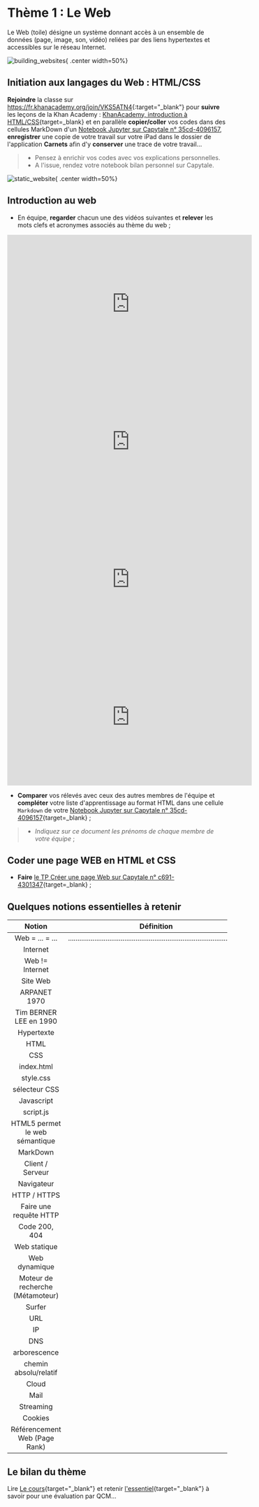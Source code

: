 # Thème 1 : Le Web

Le Web (toile) désigne un système donnant accès à un ensemble de données (page, image, son, vidéo) reliées par des liens hypertextes et accessibles sur le réseau Internet.

![building_websites](../images/undraw_building_websites_i78t.svg){ .center width=50%}

[mail]: mailto:eric.madec@ecmorlaix.fr "eric.madec@ecmorlaix.fr"


## Initiation aux langages du Web : HTML/CSS

**Rejoindre** la classe sur <https://fr.khanacademy.org/join/VKS5ATN4>{:target="_blank"} pour **suivre** les leçons de la Khan Academy : [KhanAcademy, introduction à HTML/CSS](https://fr.khanacademy.org/computing/computer-programming/html-css){target=_blank} et en parallèle **copier/coller** vos codes dans des cellules MarkDown d'un [Notebook Jupyter sur Capytale n° 35cd-4096157](https://capytale2.ac-paris.fr/web/c/35cd-4096157), **enregistrer** une copie de votre travail sur votre iPad dans le dossier de l'application **Carnets** afin d'y **conserver** une trace de votre travail...

> - Pensez à enrichir vos codes avec vos explications personnelles.
> - A l'issue, rendez votre notebook bilan personnel sur Capytale.

![static_website](../images/undraw_static_website_re_x70h.svg){ .center width=50%}


## Introduction au web

- En équipe, **regarder** chacun une des vidéos suivantes et **relever** les mots clefs et acronymes associés au thème du web ;

<iframe width="560" height="315" src="https://www.youtube-nocookie.com/embed/GqD6AiaRo3U" title="YouTube video player" frameborder="0" allow="accelerometer; autoplay; clipboard-write; encrypted-media; gyroscope; picture-in-picture" allowfullscreen></iframe>

<iframe width="560" height="315" src="https://www.youtube-nocookie.com/embed/RHljpE7pZh8" title="YouTube video player" frameborder="0" allow="accelerometer; autoplay; clipboard-write; encrypted-media; gyroscope; picture-in-picture" allowfullscreen></iframe>

<iframe width="560" height="315" src="https://www.youtube-nocookie.com/embed/bD6oideRbg8" title="YouTube video player" frameborder="0" allow="accelerometer; autoplay; clipboard-write; encrypted-media; gyroscope; picture-in-picture" allowfullscreen></iframe>

<iframe width="560" height="315" src="https://www.youtube-nocookie.com/embed/68TNDVJKjp0" title="YouTube video player" frameborder="0" allow="accelerometer; autoplay; clipboard-write; encrypted-media; gyroscope; picture-in-picture" allowfullscreen></iframe>

- **Comparer** vos rélevés avec ceux des autres membres de l'équipe et **compléter** votre liste d'apprentissage au format HTML dans une cellule `Markdown` de votre [Notebook Jupyter sur Capytale n° 35cd-4096157](https://capytale2.ac-paris.fr/web/c/35cd-4096157){target=_blank} ;

> - _Indiquez sur ce document les prénoms de chaque membre de votre équipe_ ;


<!-- - Comparer vos rélevés avec ceux des autres équipes et compléter votre liste. -->


## Coder une page WEB en HTML et CSS

- **Faire** [le TP Créer une page Web sur Capytale n° c691-4301347](https://capytale2.ac-paris.fr/web/c/c691-4301347){target=_blank} ;


## Quelques notions essentielles à retenir

| Notion | Définition |
|:------:|:----------:|
| Web = ... = ... | ..............................................................................................  |
| Internet |   |
| Web != Internet |   |
| Site Web |   |
| ARPANET 1970 |   |
| Tim BERNER LEE en 1990 |   |
| Hypertexte |   |
| HTML |   |
| CSS |   |
| index.html |   |
| style.css |   |
| sélecteur CSS |   |
| Javascript |   |
| script.js |   |
| HTML5 permet le web sémantique |   |
| MarkDown |   |
| Client / Serveur |   |
| Navigateur |   |
| HTTP / HTTPS |   |
| Faire une requête HTTP |   |
| Code 200, 404 |   |
| Web statique |   |
| Web dynamique |   |
| Moteur de recherche (Métamoteur) |   |
| Surfer |   |
| URL |   |
| IP |   |
| DNS |   |
| arborescence |   |
| chemin absolu/relatif |   |
| Cloud |   |
| Mail |   |
| Streaming |   |
| Cookies |   |
| Référencement Web (Page Rank) |   |


<!-- 

## Publier un site Web

- Publication en ligne [sur **GitHub**, avec **Visual Studio Code** via **CodeSpaces**](../github)...


## Projet Web

Par équipe, afin de présenter l'un des sujets (notions) suivants en répondant à minima aux questions associées, développer chacun un site contenant le même contenu (au moins une page avec un titre et deux sous-titres, trois paragraphes, une images, une liste et un lien hypertexte) mais présenté dans des styles personnels différents et avec des liens renvoyant vers un des autres sites de l'équipe :

???+ example "Equipe A ([Lucie](https://lucievital.github.io/mon_premier_site/){target=_blank}, [Luna](https://lunaaaaluuuuuuu.github.io/Lunaaaaluuuuuuu/){target=_blank}, [Rose](){target=_blank}, [Louane](https://louguero.github.io/site_SNT_web/){target=_blank}) "
    !!! note "Sujet et notions"
        Web, site, www, w3c, surfer, toile, URL, HTTP/HTTPS, FTP/FTPS, index.html...
    
    ???- question "Questions"
        -	Que signifie URL
        -	Ça sert à quoi ?
        -	Quelles en sont les différentes parties ?
        -	Qu'est qu'une arborescence ?
        -	Comment chemine-t-on dans une arborescence ?
        -	Qu'est-ce qu'un chemin absolu ?
        -	Qu'est-ce qu'un chemin relatif ?
        -	Comment accéder au fichier index.html d'un site web ?
        -	Peut-on avoir une IP dans l'URL ?
        -	Qu'est-ce qu'un DNS, quel lien avec une URL ?
        -	Quels protocoles trouve-t-on dans une URL ?
        -	Quelles autres informations peut contenir l'URL ?
        -	Qu'est-ce qu'un lien hypertexte ?
        


???+ example "Equipe B ([Maïa](https://maiact.github.io/mon-premier-site-SNT/){target=_blank}, [Jeanne](https://jeannescotet.github.io/mon-premier-site-SNT/){target=_blank}, [Mellie](https://mellielrv.github.io/Mellielrv/){target=_blank}, [Ninon](ninonglz.github.io/ninonglz/){target=_blank})"
    !!! note "Sujet et notions"
        HTML, principales balises (h, p, br, body, title, head, ...), hypertexte, hyperlien, CSS, PNG (JPEG, JPG, SVG, GIF), XML...
    ???- question "Questions"
        - Donner la signification de HTML ?
        - Est-ce un langage de programmation ou de description ?
        - A quoi sert-il ?
        - Quels sont les marqueurs de ce langage ?
        - Lister les principales balises, à quoi servent-elles ?
        - Aujourd'hui, l'usage de quelle version de HTML est recommandée par le W3C ?
        - En quoi le HTML5 permet le web sémantique ?
        - Qu'est-ce que le MarkDown ?
        - Donner la signification de CSS ?
        - Est-ce un langage de programmation ou de description ?
        - Il sert à quoi ?
        - Quels sont les sélecteurs de ce langage ?
        - Quelle est la structure de son code ?
        - Aujourd'hui, l'usage de quelle version de CSS est recommandée par le W3C ?
        - Quels sont les trois façons (niveaux, endroits) pour appliquer du CSS à une page HTML ?
        - Qu'est que le Javascript ?

???+ example "Equipe C ([Hugo](https://hugogallou.github.io/moteur-de-recherches/){target=_blank}, [Antoine](https://antoinescr.github.io/cookies/){target=_blank}, [Thomas](){target=_blank}, [Walid](https://walidsaid23.github.io/Referencement-web/){target=_blank}, [Liam](){target=_blank})"
    !!! note "Sujet et notions"
        navigateurs (firefox, edge, opera, chrome, ...), moteurs de recherche (google, yahoo, bing, ...), cookies (aspect fonctionnel), référencement web (page rank)...
    ???- question "Questions"

???+ example "Equipe D ([Elouan](https://loulouprise.github.io/My-first-site/){target=_blank}, [Mathieu](https://fourmigrand.github.io/Mon-premier-site/){target=_blank}, [Camille](){target=_blank}, [Aaron](https://aaronnr0407.github.io/SNT/){target=_blank}, [Enzo](){target=_blank})"
    !!! note "Sujet et notions"
        Cloud, Base de données, big data, SQL, statistique de fréquentation, cookie (aspect informationnel), RGPD...
    ???- question "Questions"

???+ example "Equipe E ([Lénaëlle](https://lenaelle-crn22.github.io/Mon--premier--site-/){target=_blank}, [Yuna](https://yunasmn03.github.io/yunasmn03/){target=_blank}, [Emma](https://emma-08.github.io/SNT-doudounette/){target=_blank}, [Elia](https://eliab12t3.github.io/site-snt/){target=_blank})"
    !!! note "Sujet et notions"
        Internet, IP, DNS, Client/serveur, machines connectées (PC, Smartphone, Tablette, IOT)...
    ???- question "Questions"
        - Internet ==  Web ?
        - Qu'est-ce qu'une requète ?
        - Que produit la commande `python -m http.server` ?
        - Que sont GET, POST, DELETE, PUT, ... ?
        - Que signifie les code 200, 404 qui sont visibles dans les logs d'un serveur web ?
        - Qu'est-ce que le "peer to peer" ?
        - Qu'est-ce qu'une page web statique ?
        - Quels langages permettent de rendre une page web statique interactive ?
        - Qu'est-ce qu'une page web dynamique ?
        - Quels langages permettent de rendre une page web dynamique ?
        - Quelle est l'utilité d'un web statique par rapport au dynamique et inversement ?
        
???+ example "Equipe F ([Wilona](){target=_blank},[Chloé](https://clo-lb.github.io/clo-lb/){target=_blank},[Lola](https://lola-min.github.io/Lola-Min/){target=_blank},[Luc](https://lropartz.github.io/Lropartz/){target=_blank})"
    !!! note "Sujet et notions"
        Histoire du Web (et d'Internet), ARPANET, Tim Berner Lee, différents autres services aparentés (RS, Mail, Téléchargement, Streaming...)...
    ???- question "Questions"
***







## Restitution des projets Web

Transmettre par [mail] un lien vers le site de votre projet web pour l'intégrer ci-dessus...

 -->

<!-- Maintenant que vous êtes devenus expert de votre sujet, il s'agit de l'expliquer à vos pairs en vous appuyant sur la présentation de votre site...  -->

 
## Le bilan du thème
<!-- 
Utiliser la ressource du [Livre Scolaire](https://www.lelivrescolaire.fr/page/30327051) pour valider le contenu de votre projet Web. -->

Lire [Le cours](https://www.lelivrescolaire.fr/page/30330066){target="_blank"} et retenir [l'essentiel](https://www.lelivrescolaire.fr/page/30330018){target="_blank"} à savoir pour une évaluation par QCM...


<!-- 

<figure markdown>
  <figcaption markdown>
   _**SUITE EN CONSTRUCTION...**_
  </figcaption>
  ![under_construction](../images/undraw_under_construction_-46-pa.svg){ width="50%" .center }    
</figure>






A l'issue de toutes ces présentations portant sur le thème du Web, vous devriez êtres maintenant capable de répondre aux questions suivantes lors d'une évaluation prochaine...

 lister les questions qui pourrraient être posées en évaluation 

=== "Question :"
    Quel est la signification de l'acronyme HTML ?
=== "Réponse :"
    [HyperText Markup Language]() -->






<!-- Pour Archive
- HTML (Markdown, LaTeX, ...) [[Margaux](https://margplou.github.io/mon_premier_sitee/), [Emma](https://mamaa0.github.io/mon_premier_site/), [Salomé](https://samole21.github.io/MonPremierSite/)]

- CSS [[Laly](https://laly1303.github.io/mon_premier_cours-/), [Enora](https://emalgorn29.github.io/mon_premier_repertoire/)]

- URL (DNS) [[Manon](https://manongllrm.github.io/mon_permier_site/), [Lucas](https://lucasprigent.github.io/url-info/)]

- Clients / Serveurs + IP/MAC (Réseaux et Routage) [[Kathleen](https://kathleenmdn.github.io/mon_classeur/), [Perrine](https://perrinebrtn.github.io/mon-classeur/), [Louise](https://louiselegllx.github.io/Mon-site-Louise/), [Ambre](https://ambreguennec.github.io/mon-site-ambre/)]

- Cookies + Moteurs de recherche (Référencement, PageRank) [[Aksel](https://zeld119.github.io/Snt/), [Martin](https://martlem.github.io/Site-SNT-1/), [Mathys E](https://margouls.github.io/The-site-of-margouls/), [Nathan](https://babouchelamouette.github.io/mon_premier_site/)]

- Web Statique (JavaScript, PyScript) [[Mathys H](https://mathiouphm.github.io/mon_classeur/), [Gabriel](https://fichierapk.github.io/mon_premier_site/)]

- Web dynamique [[Laïs](https://lalaiham.github.io/mon_premier_site/), [Océane](https://babasqueo.github.io/mon_premier_sit/)]

- RGPD [[Louis](https://louisjouanet.github.io/mon_premier_site/), [Quentin](https://jincena.github.io/mon_premier_site/)]

- HTTP (HTTPS), TCP/IP (Protocole de transmissions) [[Keeyann](https://synyungboii.github.io/mon_premier_site/), [Alexandre](https://nbayoungfish.github.io/mon_site/), [Baptiste](https://carrotte1.github.io/Pingouin/)]

-->




<!-- Pour mémoire 
### Liste 1 (Maïa, Jeanne)
<h4>Le language html</h4>
<ul>
  <li>permet de créer un site web</li>
  <li>permet de marquer le contenu du site</li>
</ul>
<h5>Notions html</h5> 
<ol> 
  <li>Chaque site web commence par:!DOCTYPE html; indication qui permet d'indiquer au navigateur que cette page web est écrite en language html récent</li>
  <li>balise html, rôle différent: noter le titre ou le corps de texte.</li> 
  <li>informations entre balise début, renseignée par deux crochets et balise fin, renseignée par une barre oblique entre deux crochets</li>
  <li>balise head: contient des informations qui renseigne le navigateur</li>  
  <li>titre : balise title</li>
  <li>corps du texte : balise body</li>
  <li>6 balises pour les titres : de h1 à h6, du plus important au moins important</li>
  <li>Paragraphe : balise p</li>
  <li>saut de ligne: balise br, pas de balise de fin!!!</li>
</ol>
<h5><em> VOUS ETES PRETS !!!</em><h5>

***

### Liste 2 HATWL (Hugo, Antoine, Thomas, Walid, Liam)

> (manque les `</li>`)

<ul>
  <li> navigateur</li>
  <li> site web </li>
  <li> URL </li>
  <li> moteur de recherche </li>
  <li> reseau social </li>
  <li> messagerie électronique</li>
  <li> téléchargement </li>
  <li> cloud</li>
  <li> coockies</li>
  <li> liens</li>
  <li> algorythmes</li>
  <li> serveur web </li>
  <li> http </li>
  <li> HTML</li>
  <li> CSS</li>
<ul> 

***

### Liste 3 (Léanelle, Yüna, Emma, Elia)

<ul>
   <li>la différence entre internet et le web
    <ul>
    <li>internet c est un courrier éléctronique </li>
    <li> un échange de fichiers par FTP</li>
    <li>le streaming </li>
    <li>le web_</li>
    <li>internet c est le réseau qui permet de les transporter</li>
    </ul>
    <ul>
    <li>le web</li>
    <ul>b
    <li>un ensemble d information qui est constitué de milliards de document<br>
     reliées les uns aux autres</li>
    </ul>

***

### Liste 4 (Elouan Mathieu Camille Aaron Enzo)

<ul>
  <li>Internet</li>
  <li>Web = World Wide Web</li>
  <li>site</li>
  <li>serveur</li>
  <li>ordianteur</li>
  <li>hypertexte</li>
  <li>Serveur</li>
  <li>navigateur de recherche</li>
  <ul>
      <li>Firefox</li>
      <li>Microsoft Edge</li>
      <li>Opera GX</li>
      <li>Google Chrome</li>
  </ul>
  <li>client</li>
  <li>URL = lien d'un site web</li>
  <li>html + CSS</li>
  <li>index</li>
  <li>algorithme</li>
  <li>moteur de rechercher</li>
  <ul>
      <li> Google</li>
      <li>Yahoo</li>
      <li>Bing</li>
  </ul>
  <li>URL=adresse web unique de la page</li>
  <li>Tout le contenu de toutes les pages web est dans des serveurs</li>
  <li>Adresse ip=numéro d’identification attribué à une machine connectée à internet</li>
  <li>DNS=annuaire des adresses IP</li>
  <li>Requête HTTP=langage de communication utilisé par le navigateur et le serveur</li>
  <li>Cloud : accès à des services via une interface web</li>
  <li>ARPAnet 1969</li>
  <li>E-mails 1972</li>
  <li>Web 1991</li>
  <li>Tim Bernes-Lee créateur du W3C et le web</li>
</ul>

***

### Liste 5 (Wilona,Chloé,Lola,Luc)

> (manque un `</ol>`)

<ol> <li> LE WEB : </li>
<ul> <li> Liens </li>
<li> Traduit le language envoyé par nos serveurs </li>
<li> Première page web -> 1990 -> Tim Berners-Lee </li>
<li> Réseau d'informations: internet les transporte </li>
<li> Système -> données = page, texe, vidéo… </li>
<li> surfer -> passer de page en page </li>
<li> Toile d'araignée</li>
<li> Partie d'internet </li>
<li> Cloud -> accès à des services via une du WEB </li>
<li> W3C -> organisme à but non lucratif </li>
</ul>
<li> INTERNET: </li>
  <ul> <li> Ensemble de données </li>
  <li> Transfert de fichiers </li>
  <li> Moteur de recherche </li>
  <li> Internet -> réseau d'ordinateurs </li>
  <li> Courier électronique (email) </li>
  <li> Streaming </li>
  <li> Site WEB et non site internet </li>
  <li> Algorythme </li>
  <li> Adresse IP -> numéro d'identification attribué à une machine internet</li>
  <li> Internet ≠ WEB </li> </ul>
  <ul> <li> SERVEUR : </li>
  <li> Client </li>
  <li> Machine très puissante </li>
  <li> Base de données </li>
  <li> Ordinateurs qui fournissent les données </li>
  <li> Meta-données </li>
  <li> Interconnexion entre ordinateurs </li>
  <li> Centre de Recherche Nucléaire </li>
  </ul>
  <li> NAVIGATEUR : </li>
  <ul> <li> Client du web </li>
  <li> Logiciel qui affiche les pages WEB </li>
  <li> Navigateur ≠ moteur de recherche </li>
  <li> Moteur de recherche = site WEB qui permet aux utilisateurs de trouver un lien vers d'autres sites web </li>
  </ul>
  <li> LANGUAGE : </li>
  <ul> <li> Hypertexte </li>
  <li> Protocole HTTP </li>
  <li> Code CSS (feuille de style) </li>
  <li> Lien hypertexte -> permet d'accéder à un d'autres contenus </li>
  <li> HTLM </li>
  <li> XML </li>
  <li> PMG </li>
  </ul>
  <li> DATES :</li>
  <ul> <li> 1969 ARPAnet (ancetre de internet, reseau militaire/universitaire) </li>
  <li> 1972 -> Email </li>
  </ul>
</ol>
          
***

### Liste 6 (Lucie, Luna, Rose, Louane)


 <ul> <li> Web <li> reseau global <li> donnees <li> page web <li> navigateur <li> Moteur de recherche <li> URL <li> Adresse Ip <li> Serveur DNS <li> HTTP <li> HTML <li> Toile d’araignée <li>
Connexion entre les ordinateurs <li>Le web est une partie de internet <li> Cloud service ( stockage)<li> Web ->interface <li> ARPA NET -> 1969 <li> Email -> 1972 <li> Web -> 1991 -> Tim bernees Lee <li> Site web <li> Hypertexte <li> Navigateur <li> CSS 
     </ul>
-->